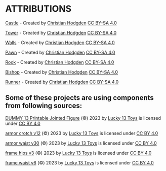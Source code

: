 # ATTRIBUTIONS

[Castle](./castle/castle.stl) - Created by [Christian Hodgden](https://chrhodgden.github.io) [CC BY-SA 4.0](https://creativecommons.org/licenses/by-sa/4.0/)

[Tower](./castle/tower.stl) - Created by [Christian Hodgden](https://chrhodgden.github.io) [CC BY-SA 4.0](https://creativecommons.org/licenses/by-sa/4.0/)

[Walls](./castle/walls.stl) - Created by [Christian Hodgden](https://chrhodgden.github.io) [CC BY-SA 4.0](https://creativecommons.org/licenses/by-sa/4.0/)

[Pawn](./chess/pawn.stl) - Created by [Christian Hodgden](https://chrhodgden.github.io) [CC BY-SA 4.0](https://creativecommons.org/licenses/by-sa/4.0/)

[Rook](./chess/rook.stl) - Created by [Christian Hodgden](https://chrhodgden.github.io) [CC BY-SA 4.0](https://creativecommons.org/licenses/by-sa/4.0/)

[Bishop](./chess/bishop.stl) - Created by [Christian Hodgden](https://chrhodgden.github.io) [CC BY-SA 4.0](https://creativecommons.org/licenses/by-sa/4.0/)

[Runner](./supports/runner.stl) - Created by [Christian Hodgden](https://chrhodgden.github.io) [CC BY-SA 4.0](https://creativecommons.org/licenses/by-sa/4.0/)


## Some of these projects are using components from following sources:

[DUMMY 13 Printable Jointed Figure](https://www.printables.com/model/593185-dummy-13-printable-jointed-figure-beta-files) (©) 2023 by [Lucky 13 Toys](https://www.lucky13toys.com) is licensed under [CC BY 4.0](https://creativecommons.org/licenses/by/4.0/)

[armor crotch v12](./dummy13/src/armor-crotch-v12.stl) (©) 2023 by [Lucky 13 Toys](https://www.lucky13toys.com) is licensed under [CC BY 4.0](https://creativecommons.org/licenses/by/4.0/)

[armor waist v30](./dummy13/src/armor-waist-v30.stl) (©) 2023 by [Lucky 13 Toys](https://www.lucky13toys.com) is licensed under [CC BY 4.0](https://creativecommons.org/licenses/by/4.0/)

[frame hips v3](./dummy13/src/frame-hips-v3.stl) (©) 2023 by [Lucky 13 Toys](https://www.lucky13toys.com) is licensed under [CC BY 4.0](https://creativecommons.org/licenses/by/4.0/)

[frame waist v6](./dummy13/src/frame-waist-v6.stl) (©) 2023 by [Lucky 13 Toys](https://www.lucky13toys.com) is licensed under [CC BY 4.0](https://creativecommons.org/licenses/by/4.0/)


